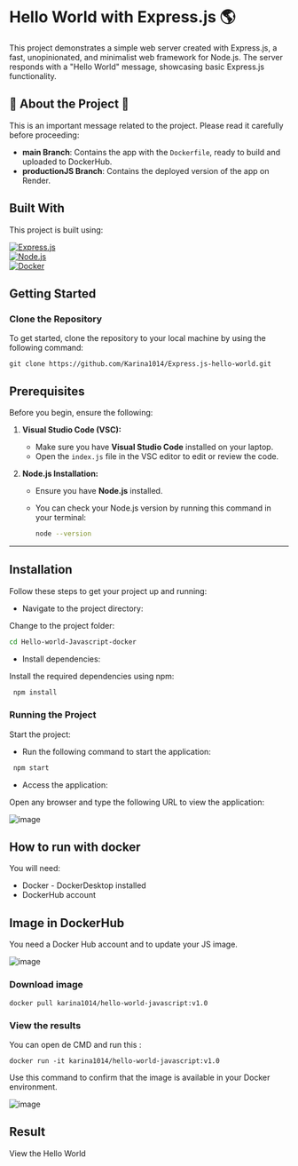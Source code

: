 
# Hello World with Express.js 🌎

This project demonstrates a simple web server created with Express.js, a fast, unopinionated, and minimalist web framework for Node.js. The server responds with a "Hello World" message, showcasing basic Express.js functionality.

## 🚨 About the Project 🚨  
This is an important message related to the project. Please read it carefully before proceeding:  

- **main Branch**: Contains the app with the `Dockerfile`, ready to build and uploaded to DockerHub.  
- **productionJS Branch**: Contains the deployed version of the app on Render.  

## Built With

This project is built using:  

[![Express.js](https://img.shields.io/badge/Express.js-4.17.1-blue?style=for-the-badge&logo=express&logoColor=white&labelColor=101010)](https://expressjs.com/)  
[![Node.js](https://img.shields.io/badge/Node.js-16.0.0-green?style=for-the-badge&logo=node.js&logoColor=white&labelColor=101010)](https://nodejs.org/)  
[![Docker](https://img.shields.io/badge/Docker-Containerization-blue?style=for-the-badge&logo=docker&logoColor=white&labelColor=101010)](https://www.docker.com/)  

 
## Getting Started

### Clone the Repository

To get started, clone the repository to your local machine by using the following command:

```
git clone https://github.com/Karina1014/Express.js-hello-world.git
```


## Prerequisites

Before you begin, ensure the following:

1. **Visual Studio Code (VSC):**
   - Make sure you have **Visual Studio Code** installed on your laptop.
   - Open the `index.js` file in the VSC editor to edit or review the code.

2. **Node.js Installation:**
   - Ensure you have **Node.js** installed.
   - You can check your Node.js version by running this command in your terminal:

     ```bash
     node --version
     ```

---

## Installation

Follow these steps to get your project up and running:

* Navigate to the project directory:

Change to the project folder:

``` bash
cd Hello-world-Javascript-docker
```

* Install dependencies:

Install the required dependencies using npm:

 ``` bash
  npm install
 ```
### Running the Project
Start the project:

* Run the following command to start the application:
 ``` bash
  npm start
 ```
* Access the application:

Open any browser and type the following URL to view the application:

![image](https://github.com/user-attachments/assets/9ac068e8-beb7-46b9-9473-482b69bf2c76)


## How to run with docker
You will need:

* Docker - DockerDesktop installed
* DockerHub account

## Image in DockerHub

You need a Docker Hub account and to update your JS image.

![image](https://github.com/user-attachments/assets/5547c34d-4b4b-44c7-89fb-5af57f106716)

### Download image
```
docker pull karina1014/hello-world-javascript:v1.0
```

### View the results
You can open de CMD and run this :
```
docker run -it karina1014/hello-world-javascript:v1.0
```

Use this command to confirm that the image is available in your Docker environment.

![image](https://github.com/user-attachments/assets/11e059af-15bc-477b-beac-55c38607a6c9)

## Result 
View the Hello World



